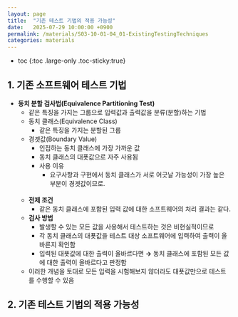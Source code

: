 ```yaml
---
layout: page
title:  "기존 테스트 기법의 적용 가능성"
date:   2025-07-29 10:00:00 +0900
permalink: /materials/S03-10-01-04_01-ExistingTestingTechniques
categories: materials
---
```

* toc
{:toc .large-only .toc-sticky:true}

## 1. 기존 소프트웨어 테스트 기법

- **동치 분할 검사법(Equivalence Partitioning Test)**
    - 같은 특징을 가지는 그룹으로 입력값과 출력값을 분류(분할)하는 기법
    - 동치 클래스(Equivalence Class)
        - 같은 특징을 가지는 분할된 그룹
    - 경곗값(Boundary Value)
        - 인접하는 동치 클래스에 가장 가까운 값
        - 동치 클래스의 대푯값으로 자주 사용됨
        - 사용 이유
            - 요구사항과 구현에서 동치 클래스가 서로 어긋날 가능성이 가장 높은 부분이 경곗값이므로.<br><br>
    - **전제 조건**
        - 같은 동치 클래스에 포함된 입력 값에 대한 소프트웨어의 처리 결과는 같다.
    - **검사 방법**
        - 발생할 수 있는 모든 값을 사용해서 테스트하는 것은 비현실적이므로 
        - 각 동치 클래스의 대푯값을 테스트 대상 소프트웨어에 입력하여 출력이 올바른지 확인함
        - 입력된 대푯값에 대한 출력이 올바르다면 **→** 동치 클래스에 포함된 모든 값에 대한 출력이 올바르다고 판정함
    - 이러한 개념을 토대로 모든 입력을 시험해보지 않더라도 대푯값만으로 테스트를 수행할 수 있음

## 2. 기존 테스트 기법의 적용 가능성